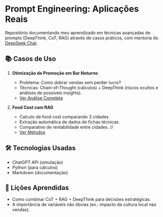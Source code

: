 # Prompt Engineering: Aplicações Reais

Repositório documentando meu aprendizado em técnicas avançadas de prompts (DeepThink, CoT, RAG) através de casos práticos, com mentoria do [DeepSeek Chat](https://deepseek.com).

## 📚 Casos de Uso
1. **Otimização de Promoção em Bar Noturno**  
   - Problema: Como dobrar vendas sem perder lucro?  
   - Técnicas: Chain-of-Thought (cálculos) + DeepThink (riscos ocultos e análises de possíveis insights).  
   - [Ver Análise Completa](bar_guriri)  

2. **Food Cost com RAG**
   - Calculo de food cost comparando 3 cidades
   - Extração automática de dados de fichas técnicas.  
   - Comparativo de rentabilidade entre cidades. // 
   - [Ver Métodos](food_cost_talharim)  

## 🛠️ Tecnologias Usadas
- ChatGPT API (simulação)
- Python (para cálculos)
- Markdown (documentação)

## 🌟 Lições Aprendidas
- Como combinar CoT + RAG + DeepThink para decisões estratégicas.  
- A importância de variáveis não óbvias (ex.: impacto da cultura local nas vendas).
